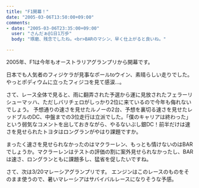 ```yaml
---
title: "F1開幕！"
date: "2005-03-06T13:50:00+09:00"
comments:
- date: "2005-03-06T23:35:00+09:00"
  user: "さんだぁ@1日1万歩"
  body: "琢磨、残念でしたね。<br>BARのマシン、早く仕上がると良いね。"

---
```


2005年、F1は今年もオーストラリアグランプリから開幕です。

日本でも人気者のフィジケラが見事なポールtoウイン、素晴らしい走りでした。やっとポディウムに立ったフィジコを見て感涙...。

さて、レース全体で見ると、雨に翻弄された予選から運に見放されたフェラーリシューマッハ、ただしバリチェロがしっかり2位に来ているので今年も侮れないでしょう。
予想通りの速さを見せたルノーの2台、予想を裏切る速さを見せたレッドブルのDC、中盤までの3位走行は立派でした。「僕のキャリアは終わった」という弱気なコメントを出しておきながら、やるないぶし銀DC！前半だけは速さを見せられたトヨタはロングランがやはり課題ですか。

まったく速さを見せられなかったのはマクラーレン、もっとも情けないのはBARでしょうか。マクラーレンはテストの評価の割に案外見せられなかったし、BARは速さ、ロングランともに課題多し、猛省を促したいですね。

さて、次は3/20マレーシアグランプリです。
エンジンはこのレースのものをそのまま使うので、暑いマレーシアはサバイバルレースになりそうな予感。
